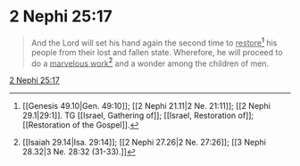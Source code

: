 # 2 Nephi 25:17

> And the Lord will set his hand again the second time to <u>restore</u>[^a] his people from their lost and fallen state. Wherefore, he will proceed to do a <u>marvelous work</u>[^b] and a wonder among the children of men.

[2 Nephi 25:17](https://www.churchofjesuschrist.org/study/scriptures/bofm/2-ne/25?lang=eng&id=p17#p17)


[^a]: [[Genesis 49.10|Gen. 49:10]]; [[2 Nephi 21.11|2 Ne. 21:11]]; [[2 Nephi 29.1|29:1]]. TG [[Israel, Gathering of]]; [[Israel, Restoration of]]; [[Restoration of the Gospel]].
[^b]: [[Isaiah 29.14|Isa. 29:14]]; [[2 Nephi 27.26|2 Ne. 27:26]]; [[3 Nephi 28.32|3 Ne. 28:32 (31-33).]]
